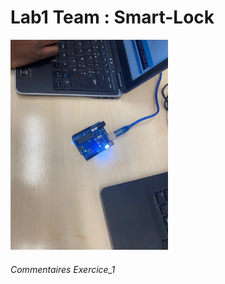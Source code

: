 <h1>Lab1 Team : <b>Smart-Lock</b></h1>

<img src="pictures/allumage_led.jpeg" width=50% height=50%/>

<p>
  <h6>Commentaires Exercice_1</h6>
</p>

